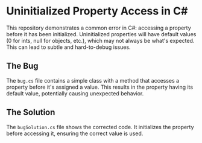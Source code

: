 # Uninitialized Property Access in C#

This repository demonstrates a common error in C#: accessing a property before it has been initialized.  Uninitialized properties will have default values (0 for ints, null for objects, etc.), which may not always be what's expected.  This can lead to subtle and hard-to-debug issues.

## The Bug

The `bug.cs` file contains a simple class with a method that accesses a property before it's assigned a value.  This results in the property having its default value, potentially causing unexpected behavior.

## The Solution

The `bugSolution.cs` file shows the corrected code. It initializes the property before accessing it, ensuring the correct value is used.